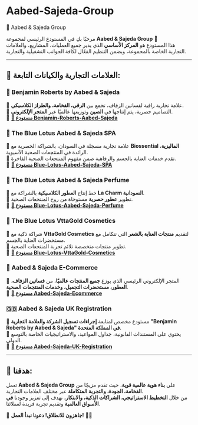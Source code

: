 # Aabed-Sajeda-Group
 🌟 Aabed & Sajeda Group

مرحبًا بكِ في المستودع الرئيسي لمجموعة **Aabed & Sajeda Group** 🚀  
هذا المستودع هو **المركز الأساسي** الذي يدير جميع العمليات، المشاريع، والعلامات التجارية الخاصة بالمجموعة، ويضمن التنظيم الفعّال لكافة الجوانب التشغيلية والتجارية.

---

## **🔹 العلامات التجارية والكيانات التابعة:**
### **👑 Benjamin Roberts by Aabed & Sajeda**
🔹 علامة تجارية راقية لفساتين الزفاف، تجمع بين **الرقي، الفخامة، والطراز الكلاسيكي**.  
🔹 التصاميم حصرية، يتم إنتاجها في **الصين** وتوزيعها عالميًا عبر **المتجر الإلكتروني**.  
🔹 **[🔗 مستودع Benjamin-Roberts-Aabed-Sajeda](https://github.com/sajeda411@yahoo.com/Benjamin-Roberts-Aabed-Sajeda)**  

### **🌿 The Blue Lotus Aabed & Sajeda SPA**
🔹 علامة تجارية مسجلة في السودان، بالشراكة الحصرية مع **Biossential الماليزية**، الرائدة في المنتجعات الصحية الآسيوية.  
🔹 تقدم خدمات العناية بالجسم والرفاهية ضمن مفهوم المنتجعات الصحية الفاخرة.  
🔹 **[🔗 مستودع Blue-Lotus-Aabed-Sajeda-SPA](https://github.com/sajeda411@yahoo.com/Blue-Lotus-Aabed-Sajeda-SPA)**  

### **🌸 The Blue Lotus Aabed & Sajeda Perfume**
🔹 خط إنتاج **العطور الكلاسيكية** بالشراكة مع **La Charm السودانية**.  
🔹 تطوير **عطور حصرية** مستوحاة من روح المنتجعات الصحية.  
🔹 **[🔗 مستودع Blue-Lotus-Aabed-Sajeda-Perfume](https://github.com/sajeda411@yahoo.com/Blue-Lotus-Aabed-Sajeda-Perfume)**  

### **🧴 The Blue Lotus VttaGold Cosmetics**
🔹 شراكة ذكية مع **VttaGold Cosmetics** لتقديم **منتجات العناية بالشعر** التي تتكامل مع مستحضرات العناية بالجسم.  
🔹 تطوير منتجات متخصصة تلائم تجربة المنتجعات الصحية.  
🔹 **[🔗 مستودع Blue-Lotus-VttaGold-Cosmetics](https://github.com/sajeda411@yahoo.com/Blue-Lotus-VttaGold-Cosmetics)**  

### **🛒 Aabed & Sajeda E-Commerce**
🔹 المتجر الإلكتروني الرئيسي الذي يوزع **جميع المنتجات عالميًا**، من **فساتين الزفاف، العطور، مستحضرات التجميل، وخدمات المنتجعات الصحية**.  
🔹 **[🔗 مستودع Aabed-Sajeda-Ecommerce](https://github.com/sajeda411@yahoo.com/Aabed-Sajeda-Ecommerce)**  

### **🇬🇧 Aabed & Sajeda UK Registration**
🔹 مستودع مخصص لمتابعة **إجراءات تسجيل الشركة والعلامة التجارية "Benjamin Roberts by Aabed & Sajeda" في المملكة المتحدة**.  
🔹 يحتوي على المستندات القانونية، جداول المواعيد، والاستراتيجيات الخاصة بالتوسع الدولي.  
🔹 **[🔗 مستودع Aabed-Sajeda-UK-Registration](https://github.com/sajeda411@yahoo.com/Aabed-Sajeda-UK-Registration)**  

---

## **🎯 هدفنا:**
تعمل **Aabed & Sajeda Group** على **بناء هوية عالمية قوية**، حيث تقدم مزيجًا من **الفخامة، الجودة، والتجربة المتكاملة** عبر مختلف العلامات التجارية.  
من خلال **التخطيط الاستراتيجي، الشراكات الذكية، والابتكار**، نهدف إلى تعزيز وجودنا **في الأسواق العالمية** وتقديم تجربة فريدة لعملائنا.  

🚀 **جاهزون للانطلاق! دعونا نبدأ العمل!** 💼✨  
